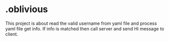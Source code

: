 # .oblivious

This project is about read the valid username from yaml file and process yaml file get info.
If info is matched then call server and send Hi message to client.
